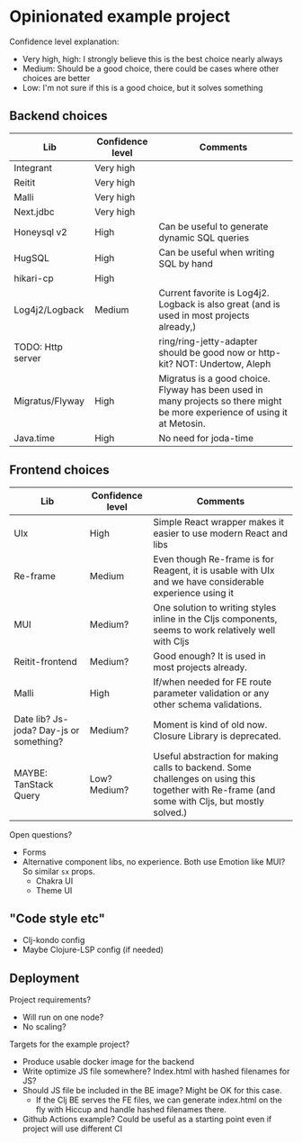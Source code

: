 # Opinionated example project

Confidence level explanation:
- Very high, high: I strongly believe this is the best choice nearly always
- Medium: Should be a good choice, there could be cases where other choices are better
- Low: I'm not sure if this is a good choice, but it solves something

## Backend choices

| Lib | Confidence level | Comments |
|---|---|---|
| Integrant | Very high | |
| Reitit | Very high | |
| Malli | Very high | |
| Next.jdbc | Very high | |
| Honeysql v2 | High | Can be useful to generate dynamic SQL queries |
| HugSQL | High | Can be useful when writing SQL by hand |
| hikari-cp | High | |
| Log4j2/Logback | Medium | Current favorite is Log4j2. Logback is also great (and is used in most projects already,) |
| TODO: Http server | | ring/ring-jetty-adapter should be good now or http-kit? NOT: Undertow, Aleph |
| Migratus/Flyway | High | Migratus is a good choice. Flyway has been used in many projects so there might be more experience of using it at Metosin. |
| Java.time | High | No need for joda-time |

## Frontend choices

| Lib | Confidence level | Comments |
|---|---|---|
| UIx | High | Simple React wrapper makes it easier to use modern React and libs |
| Re-frame | Medium | Even though Re-frame is for Reagent, it is usable with UIx and we have considerable experience using it |
| MUI | Medium? | One solution to writing styles inline in the Cljs components, seems to work relatively well with Cljs |
| Reitit-frontend | Medium? | Good enough? It is used in most projects already. |
| Malli | High | If/when needed for FE route parameter validation or any other schema validations. |
| Date lib? Js-joda? Day-js or something? | Medium? | Moment is kind of old now. Closure Library is deprecated. |
| MAYBE: TanStack Query | Low? Medium? | Useful abstraction for making calls to backend. Some challenges on using this together with Re-frame (and some with Cljs, but mostly solved.) |

Open questions?
- Forms
- Alternative component libs, no experience. Both use Emotion like MUI? So similar `sx` props.
    - Chakra UI
    - Theme UI

## "Code style etc"

- Clj-kondo config
- Maybe Clojure-LSP config (if needed)

## Deployment

Project requirements?
- Will run on one node?
- No scaling?

Targets for the example project?
- Produce usable docker image for the backend
- Write optimize JS file somewhere? Index.html with hashed filenames for JS?
- Should JS file be included in the BE image? Might be OK for this case.
  - If the Clj BE serves the FE files, we can generate index.html on the fly with Hiccup and handle hashed filenames there.
- Github Actions example? Could be useful as a starting point even if project will use different CI
